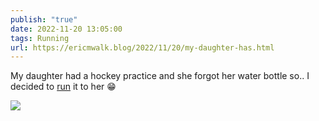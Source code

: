 ```yaml
---
publish: "true"
date: 2022-11-20 13:05:00
tags: Running
url: https://ericmwalk.blog/2022/11/20/my-daughter-has.html
---
```


My daughter had a hockey practice and she forgot her water bottle so.. I decided to [run](http://www.strava.com/activities/8146322841) it to her 😁

![](https://ericmwalk.blog/uploads/2022/77355758e9.jpg)